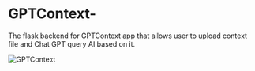 # GPTContext-
The flask backend for GPTContext app that allows user to upload context file and Chat GPT query AI based on it.


![GPTContext](https://user-images.githubusercontent.com/55434969/225579481-15b68e7b-13c2-43ac-9701-c340117d7dde.png)
